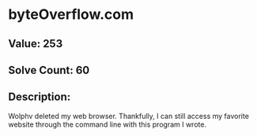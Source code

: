 # byteOverflow.com
## Value: 253
## Solve Count: 60
## Description:
Wolphv deleted my web browser. Thankfully, I can still access my favorite website through the command line with this program I wrote.